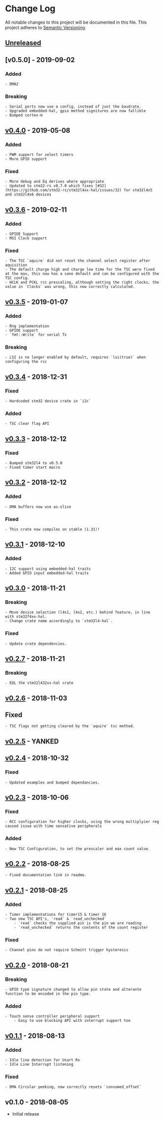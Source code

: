 # Change Log

All notable changes to this project will be documented in this file.
This project adheres to [Semantic Versioning](http://semver.org/).

## [Unreleased]

## [v0.5.0] - 2019-09-02

### Added

    - DMA2

### Breaking

    - Serial ports now use a config, instead of just the baudrate.
    - Upgraded embedded-hal, gpio method signitures are now fallible
    - Bumped cortex-m


## [v0.4.0] - 2019-05-08

### Added

    - PWM support for select timers
    - More GPIO support

### Fixed

    - More debug and Eq derives where appropriate
    - Updated to stm32-rs v0.7.0 which fixes [#32](https://github.com/stm32-rs/stm32l4xx-hal/issues/32) for stm32l4x5 and stm32l4x6 devices

## [v0.3.6] - 2019-02-11

### Added

    - GPIOE Support
    - MSI Clock support

### Fixed

    - The TSC `aquire` did not reset the channel select register after aquisition
    - The default charge high and charge low time for the TSC were fixed at the max, this now has a sane default and can be configured with the TSC config.
    - HCLK and PCKL rcc prescaling, although setting the right clocks, the value in `Clocks` was wrong, this now correctly calculated.


## [v0.3.5] - 2019-01-07

### Added

    - Rng implementation
    - GPIOE support
    - `fmt::Write` for serial Tx

### Breaking
    - LSI is no longer enabled by default, requires `lsi(true)` when configuring the rcc 

## [v0.3.4] - 2018-12-31

### Fixed
    - Hardcoded stm32 device crate in `i2c`

### Added
    - TSC clear flag API

## [v0.3.3] - 2018-12-12

### Fixed
    - Bumped stm32l4 to v0.5.0
    - Fixed timer start macro

## [v0.3.2] - 2018-12-12

### Added
    - DMA buffers now use as-slice

### Fixed
    - This crate now compiles on stable (1.31)!

## [v0.3.1] - 2018-12-10

### Added
    - I2C support using embedded-hal traits
    - Added GPIO input embedded-hal traits

## [v0.3.0] - 2018-11-21

### Breaking
    - Move device selection (l4x1, l4x2, etc.) behind feature, in line with stm32f4xx-hal.
    - Change crate name accordingly to `stm32l4-hal`.

### Fixed
    - Update crate dependencies.

## [v0.2.7] - 2018-11-21

### Breaking
    - EOL the stm32l432xx-hal crate

## [v0.2.6] - 2018-11-03

## Fixed

    - TSC flags not getting cleared by the `aquire` tsc method.

## [v0.2.5] - YANKED

## [v0.2.4] - 2018-10-32

### Fixed
    - Updated examples and bumped dependancies.

## [v0.2.3] - 2018-10-06

### Fixed
    - RCC configuration for higher clocks, using the wrong multiplyier reg caused issue with time sensative peripherals

### Added
    - New TSC Configuration, to set the prescaler and max count value.

## [v0.2.2] - 2018-08-25
    - Fixed documentation link in readme.

## [v0.2.1] - 2018-08-25

### Added
    - Timer implementations for timer15 & timer 16
    - Two new TSC API's, `read` & `read_unchecked`
        - `read` checks the supplied pin is the pin we are reading
        - `read_unchecked` returns the contents of the count register

### Fixed
    - Channel pins do not require Schmitt trigger hysteresis

## [v0.2.0] - 2018-08-21

### Breaking
    - GPIO type signature changed to allow pin state and alterante function to be encoded in the pin type.

### Added
    - Touch sense controller peripheral support
        - Easy to use blocking API with interrupt support too

## [v0.1.1] - 2018-08-13

### Added
    - Idle line detection for Usart Rx
    - Idle Line Interrupt listening

### Fixed
    - DMA Circular peeking, now correctly resets `consumed_offset`

## v0.1.0 - 2018-08-05

- Initial release

[Unreleased]: https://github.com/stm32-rs/stm32l4xx-hal/compare/v0.4.0...HEAD
[v0.4.0]: https://github.com/stm32-rs/stm32l4xx-hal/compare/v0.3.6...v0.4.0
[v0.3.6]: https://github.com/stm32-rs/stm32l4xx-hal/compare/v0.3.5...v0.3.6
[v0.3.5]: https://github.com/stm32-rs/stm32l4xx-hal/compare/v0.3.4...v0.3.5
[v0.3.4]: https://github.com/stm32-rs/stm32l4xx-hal/compare/v0.3.3...v0.3.4
[v0.3.3]: https://github.com/stm32-rs/stm32l4xx-hal/compare/v0.3.2...v0.3.3
[v0.3.2]: https://github.com/stm32-rs/stm32l4xx-hal/compare/v0.3.1...v0.3.2
[v0.3.1]: https://github.com/stm32-rs/stm32l4xx-hal/compare/v0.3.0...v0.3.1
[v0.3.0]: https://github.com/stm32-rs/stm32l4xx-hal/compare/v0.2.7...v0.3.0
[v0.2.7]: https://github.com/stm32-rs/stm32l4xx-hal/compare/v0.2.6...v0.2.7
[v0.2.6]: https://github.com/stm32-rs/stm32l4xx-hal/compare/v0.2.5...v0.2.6
[v0.2.5]: https://github.com/stm32-rs/stm32l4xx-hal/compare/v0.2.4...v0.2.5
[v0.2.4]: https://github.com/stm32-rs/stm32l4xx-hal/compare/v0.2.3...v0.2.4
[v0.2.3]: https://github.com/stm32-rs/stm32l4xx-hal/compare/v0.2.2...v0.2.3
[v0.2.2]: https://github.com/stm32-rs/stm32l4xx-hal/compare/v0.2.1...v0.2.2
[v0.2.1]: https://github.com/stm32-rs/stm32l4xx-hal/compare/v0.2.0...v0.2.1
[v0.2.0]: https://github.com/stm32-rs/stm32l4xx-hal/compare/v0.1.1...v0.2.0
[v0.1.1]: https://github.com/stm32-rs/stm32l4xx-hal/compare/v0.1.0...v0.1.1
[v0.1.0]: https://github.com/stm32-rs/stm32l4xx-hal/tree/v0.1.0
